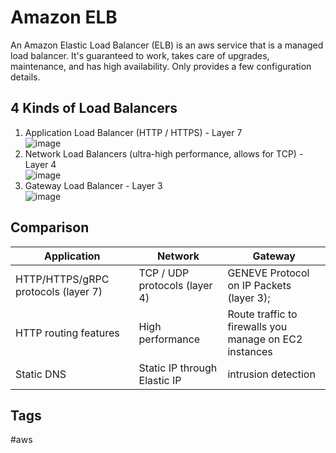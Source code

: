# Amazon ELB

An Amazon Elastic Load Balancer (ELB) is an aws service that is a managed load balancer. It's guaranteed to work, takes care of upgrades, maintenance, and has high availability. Only provides a few configuration details.  

## 4 Kinds of Load Balancers
1. Application Load Balancer (HTTP / HTTPS) - Layer 7  
![image](https://s3.us-west-1.amazonaws.com/zettelimages/Thu_Sep_14_10:02:01_PM_PDT_2023.png)
2. Network Load Balancers (ultra-high performance, allows for TCP) - Layer 4  
![image](https://s3.us-west-1.amazonaws.com/zettelimages/Thu_Sep_14_10:02:11_PM_PDT_2023.png)
3. Gateway Load Balancer - Layer 3  
![image](https://s3.us-west-1.amazonaws.com/zettelimages/Thu_Sep_14_10:02:21_PM_PDT_2023.png)

## Comparison
|Application|Network|Gateway|
|-----------|-------|-------|
|HTTP/HTTPS/gRPC protocols (layer 7)| TCP / UDP protocols (layer 4) |GENEVE Protocol on IP Packets (layer 3);  
|HTTP routing features|High performance|Route traffic to firewalls you manage on EC2 instances|
Static DNS|Static IP through Elastic IP|intrusion detection|

## Tags
#aws
